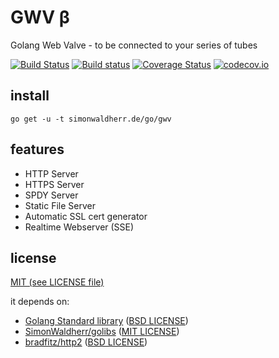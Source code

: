 # GWV β
Golang Web Valve - to be connected to your series of tubes

[![Build Status](https://travis-ci.org/SimonWaldherr/gwv.svg?branch=master)](https://travis-ci.org/SimonWaldherr/gwv) 
[![Build status](https://img.shields.io/appveyor/ci/SimonWaldherr/gwv.svg)](https://ci.appveyor.com/project/SimonWaldherr/gwv/branch/master) 
[![Coverage Status](https://coveralls.io/repos/SimonWaldherr/gwv/badge.svg?branch=master&service=github)](https://coveralls.io/github/SimonWaldherr/gwv?branch=master) 
[![codecov.io](http://codecov.io/github/SimonWaldherr/gwv/coverage.svg?branch=master)](http://codecov.io/github/SimonWaldherr/gwv?branch=master)

## install

```go get -u -t simonwaldherr.de/go/gwv```

## features

* HTTP Server
* HTTPS Server
* SPDY Server
* Static File Server
* Automatic SSL cert generator
* Realtime Webserver (SSE)

## license

[MIT (see LICENSE file)](https://github.com/SimonWaldherr/gwv/blob/master/LICENSE)

it depends on:

* [Golang Standard library](https://golang.org/pkg/#stdlib) ([BSD LICENSE](https://golang.org/LICENSE))
* [SimonWaldherr/golibs](https://github.com/SimonWaldherr/golibs) ([MIT LICENSE](https://github.com/SimonWaldherr/golibs/blob/master/LICENSE))
* [bradfitz/http2](https://github.com/bradfitz/http2) ([BSD LICENSE](https://github.com/bradfitz/http2/blob/master/LICENSE))

